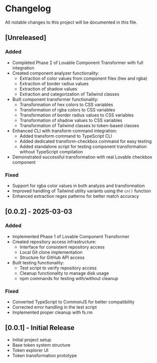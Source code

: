 # Changelog

All notable changes to this project will be documented in this file.

## [Unreleased]
### Added
- Completed Phase 2 of Lovable Component Transformer with full integration
- Created component analyzer functionality:
  - Extraction of color values from component files (hex and rgba)
  - Extraction of border radius values
  - Extraction of shadow values
  - Extraction and categorization of Tailwind classes
- Built component transformer functionality:
  - Transformation of hex colors to CSS variables
  - Transformation of rgba colors to CSS variables
  - Transformation of border radius values to CSS variables
  - Transformation of shadow values to CSS variables
  - Transformation of Tailwind classes to token-based classes
- Enhanced CLI with transform command integration:
  - Added transform command to TypeScript CLI
  - Added dedicated transform-checkbox command for easy testing
  - Added standalone script for testing component transformation without TypeScript compilation
- Demonstrated successful transformation with real Lovable checkbox component

### Fixed
- Support for rgba color values in both analysis and transformation
- Improved handling of Tailwind utility variants using the `cn()` function
- Enhanced extraction regex patterns for better match accuracy

## [0.0.2] - 2025-03-03
### Added
- Implemented Phase 1 of Lovable Component Transformer
- Created repository access infrastructure:
  - Interface for consistent repository access
  - Local Git clone implementation
  - Structure for GitHub API access
- Built testing functionality:
  - Test script to verify repository access
  - Cleanup functionality to manage disk usage
  - npm commands for testing with/without cleanup

### Fixed
- Converted TypeScript to CommonJS for better compatibility
- Corrected error handling in the test script
- Implemented proper cleanup with fs.rm

## [0.0.1] - Initial Release
- Initial project setup
- Base token system structure
- Token explorer UI
- Token transformation prototype